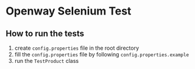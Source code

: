 # Openway Selenium Test

## How to run the tests

1. create `config.properties` file in the root directory
2. fill the `config.properties` file by following `config.properties.example`
3. run the `TestProduct` class